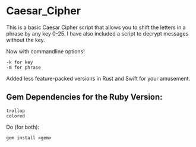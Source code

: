# Caesar_Cipher

This is a basic Caesar Cipher script that allows you to shift the letters in a phrase by any key 0-25. 
I have also included a script to decrypt messages without the key. 

Now with commandline options! 
	
	-k for key
	-m for phrase

Added less feature-packed versions in Rust and Swift for your amusement. 

## Gem Dependencies for the Ruby Version:
	
	trollop
	colored

Do (for both):

	gem install <gem>